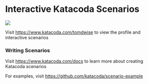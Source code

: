 # Interactive Katacoda Scenarios

[![](http://shields.katacoda.com/katacoda/tomdwise/count.svg)](https://www.katacoda.com/tomdwise "Get your profile on Katacoda.com")

Visit https://www.katacoda.com/tomdwise to view the profile and interactive scenarios

### Writing Scenarios
Visit https://www.katacoda.com/docs to learn more about creating Katacoda scenarios

For examples, visit https://github.com/katacoda/scenario-example
